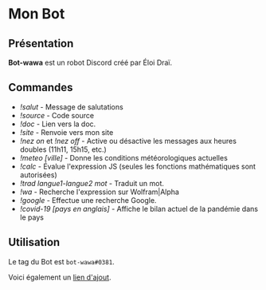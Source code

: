 # Mon Bot

## Présentation
**Bot-wawa** est un robot Discord créé par Éloi Draï.

## Commandes

* _!salut_ - Message de salutations
* _!source_ - Code source
* _!doc_ - Lien vers la doc.
* _!site_ - Renvoie vers mon site 
* _!nez on_ et _!nez off_ - Active ou désactive les messages aux heures doubles (11h11, 15h15, etc.)
* _!meteo [ville]_ - Donne les conditions météorologiques actuelles
* _!calc_ - Évalue l'expression JS (seules les fonctions mathématiques sont autorisées)
* _!trad_ _langue1-langue2_ _mot_ - Traduit un mot.
* _!wa_ - Recherche l'expression sur Wolfram|Alpha
* _!google_ - Effectue une recherche Google.
* _!covid-19 [pays en anglais]_ - Affiche le bilan actuel de la pandémie dans le pays

## Utilisation

Le tag du Bot est `bot-wawa#0381`.

Voici également un [lien d'ajout](https://discordapp.com/oauth2/authorize?client_id=596371774585700361&scope=bot&permissions=1275583681).
